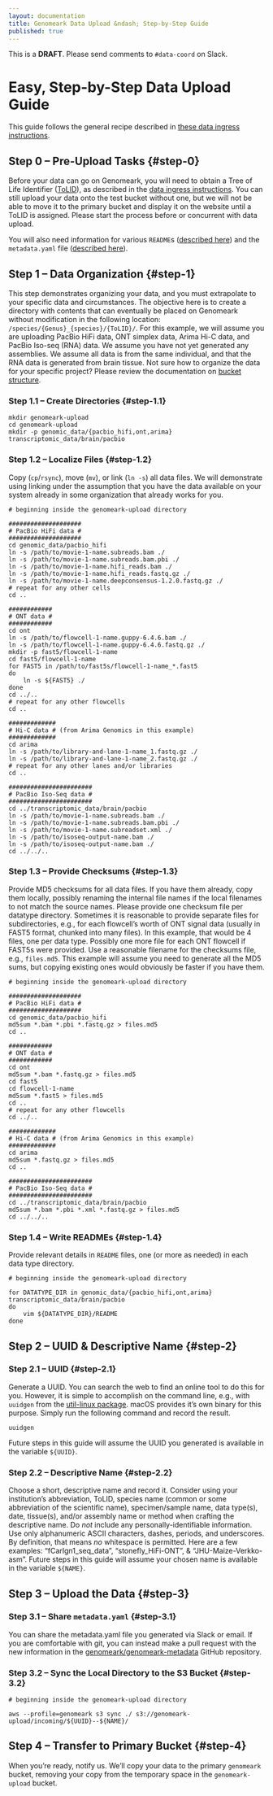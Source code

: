 ```yaml
---
layout: documentation
title: Genomeark Data Upload &ndash; Step-by-Step Guide
published: true
---
```


This is a **DRAFT**. Please send comments to `#data-coord` on Slack.

# Easy, Step-by-Step Data Upload Guide

This guide follows the general recipe described in
[these data ingress instructions](data-ingress.html#data-prep-upload-process).

## Step 0 &ndash; Pre-Upload Tasks {#step-0}

Before your data can go on Genomeark, you will need to obtain a Tree of Life
Identifier ([ToLID](https://id.tol.sanger.ac.uk)), as described in the
[data ingress instructions](data-ingress.html#tolid).
You can still upload your data onto the test bucket without one, but we will not
be able to move it to the primary bucket and display it on the website until a
ToLID is assigned. Please start the process before or concurrent with data
upload.

You will also need information for various `README`s
([described here](data-ingress.html#misc-data-prep-guidelines)) and the
`metadata.yaml` file ([described here](data-ingress.html#other-metadata)).

## Step 1 &ndash; Data Organization {#step-1}

This step demonstrates organizing your data, and you must extrapolate to your
specific data and circumstances. The objective here is to create a directory
with contents that can eventually be placed on Genomeark without modification in
the following location: `/species/{Genus}_{species}/{ToLID}/`. For this example,
we will assume you are uploading PacBio HiFi data, ONT simplex data, Arima Hi-C
data, and PacBio Iso-seq (RNA) data. We assume you have not yet generated any
assemblies. We assume all data is from the same individual, and that the RNA
data is generated from brain tissue. Not sure how to organize the data for your
specific project? Please review the documentation on
[bucket structure](bucket-structure.html). 

### Step 1.1 &ndash; Create Directories {#step-1.1}

```shell
mkdir genomeark-upload
cd genomeark-upload
mkdir -p genomic_data/{pacbio_hifi,ont,arima} transcriptomic_data/brain/pacbio
```

### Step 1.2 &ndash; Localize Files {#step-1.2}

Copy (`cp`/`rsync`), move (`mv`), or link (`ln -s`) all data files. We will
demonstrate using linking under the assumption that you have the data available
on your system already in some organization that already works for you.

```shell
# beginning inside the genomeark-upload directory

####################
# PacBio HiFi data #
####################
cd genomic_data/pacbio_hifi
ln -s /path/to/movie-1-name.subreads.bam ./
ln -s /path/to/movie-1-name.subreads.bam.pbi ./
ln -s /path/to/movie-1-name.hifi_reads.bam ./
ln -s /path/to/movie-1-name.hifi_reads.fastq.gz ./
ln -s /path/to/movie-1-name.deepconsensus-1.2.0.fastq.gz ./
# repeat for any other cells
cd ..

############
# ONT data #
############
cd ont
ln -s /path/to/flowcell-1-name.guppy-6.4.6.bam ./
ln -s /path/to/flowcell-1-name.guppy-6.4.6.fastq.gz ./
mkdir -p fast5/flowcell-1-name
cd fast5/flowcell-1-name
for FAST5 in /path/to/fast5s/flowcell-1-name_*.fast5
do
	ln -s ${FAST5} ./
done
cd ../..
# repeat for any other flowcells
cd ..

#############
# Hi-C data # (from Arima Genomics in this example)
#############
cd arima
ln -s /path/to/library-and-lane-1-name_1.fastq.gz ./
ln -s /path/to/library-and-lane-1-name_2.fastq.gz ./
# repeat for any other lanes and/or libraries
cd ..

#######################
# PacBio Iso-Seq data #
#######################
cd ../transcriptomic_data/brain/pacbio
ln -s /path/to/movie-1-name.subreads.bam ./
ln -s /path/to/movie-1-name.subreads.bam.pbi ./
ln -s /path/to/movie-1-name.subreadset.xml ./
ln -s /path/to/isoseq-output-name.bam ./
ln -s /path/to/isoseq-output-name.bam ./
cd ../../..
```

### Step 1.3 &ndash; Provide Checksums {#step-1.3}

Provide MD5 checksums for all data files. If you have them already, copy them
locally, possibly renaming the internal file names if the local filenames to not
match the source names. Please provide one checksum file per datatype
directory. Sometimes it is reasonable to provide separate files for
subdirectories, e.g., for each flowcell&rsquo;s worth of ONT signal data
(usually in FAST5 format, chunked into many files). In this example, that would
be 4 files, one per data type. Possibly one more file for each ONT flowcell if
FAST5s were provided. Use a reasonable filename for the checksums file, e.g.,
`files.md5`. This example will assume you need to generate all the MD5 sums,
but copying existing ones would obviously be faster if you have them.

```shell
# beginning inside the genomeark-upload directory

####################
# PacBio HiFi data #
####################
cd genomic_data/pacbio_hifi
md5sum *.bam *.pbi *.fastq.gz > files.md5
cd ..

############
# ONT data #
############
cd ont
md5sum *.bam *.fastq.gz > files.md5
cd fast5
cd flowcell-1-name
md5sum *.fast5 > files.md5
cd ..
# repeat for any other flowcells
cd ../..

#############
# Hi-C data # (from Arima Genomics in this example)
#############
cd arima
md5sum *.fastq.gz > files.md5
cd ..

#######################
# PacBio Iso-Seq data #
#######################
cd ../transcriptomic_data/brain/pacbio
md5sum *.bam *.pbi *.xml *.fastq.gz > files.md5
cd ../../..
```

### Step 1.4 &ndash; Write READMEs {#step-1.4}

Provide relevant details in `README` files, one (or more as needed) in each
data type directory.

```shell
# beginning inside the genomeark-upload directory

for DATATYPE_DIR in genomic_data/{pacbio_hifi,ont,arima} transcriptomic_data/brain/pacbio
do
	vim ${DATATYPE_DIR}/README
done
```

## Step 2 &ndash; UUID &amp; Descriptive Name {#step-2}

### Step 2.1 &ndash; UUID {#step-2.1}

Generate a UUID. You can search the web to find an online tool to do this for
you. However, it is simple to accomplish on the command line, e.g., with
`uuidgen` from the
[util-linux package](https://github.com/util-linux/util-linux). macOS provides
it&rsquo;s own binary for this purpose. Simply run the following command and
record the result.

```shell
uuidgen
```

Future steps in this guide will assume the UUID you generated is available in
the variable `${UUID}`.

### Step 2.2 &ndash; Descriptive Name {#step-2.2}

Choose a short, descriptive name and record it. Consider using your
institution&rsquo;s abbreviation, ToLID, species name (common or some
abbreviation of the scientific name), specimen/sample name, data type(s), date,
tissue(s), and/or assembly name or method when crafting the descriptive name.
Do _not_ include any personally-identifiable information. Use only alphanumeric
ASCII characters, dashes, periods, and underscores. By definition, that means
_no_ whitespace is permitted. Here are a few examples:
&ldquo;fCarIgn1\_seq\_data&rdquo;, &ldquo;stonefly\_HiFi-ONT&rdquo;, &amp;
&ldquo;JHU-Maize-Verkko-asm&rdquo;. Future steps in this guide will assume your
chosen name is available in the variable `${NAME}`.

## Step 3 &ndash; Upload the Data {#step-3}

### Step 3.1 &ndash; Share `metadata.yaml` {#step-3.1}

You can share the metadata.yaml file you generated via Slack or email. If you
are comfortable with git, you can instead make a pull request with the new
information in the
[genomeark/genomeark-metadata](https://github.com/genomeark/genomeark-metadata)
GitHub repository.

### Step 3.2 &ndash; Sync the Local Directory to the S3 Bucket {#step-3.2}

```shell
# beginning inside the genomeark-upload directory

aws --profile=genomeark s3 sync ./ s3://genomeark-upload/incoming/${UUID}--${NAME}/
```

## Step 4 &ndash; Transfer to Primary Bucket {#step-4}

When you&rsquo;re ready, notify us. We&rsquo;ll copy your data to the primary
`genomeark` bucket, removing your copy from the temporary space in the
`genomeark-upload` bucket.


